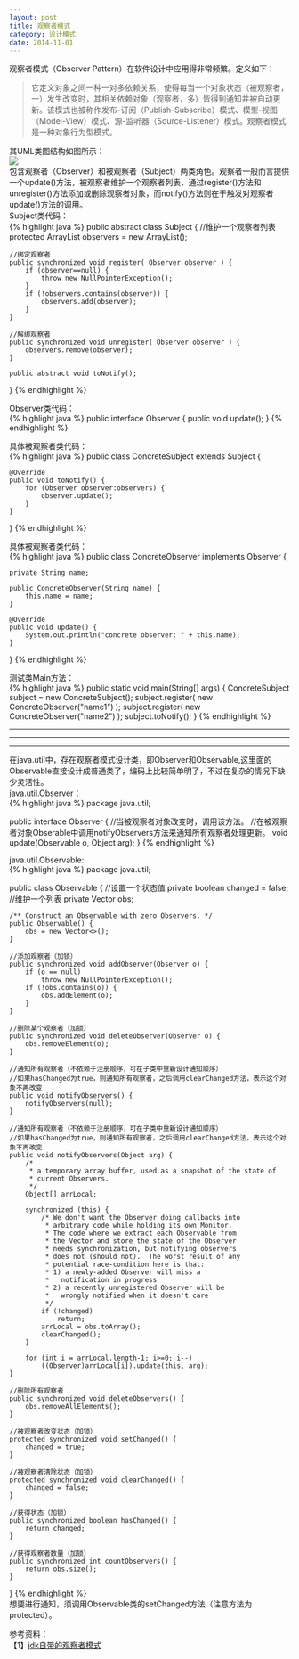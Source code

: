 ```yaml
---
layout: post
title: 观察者模式
category: 设计模式
date: 2014-11-01
---
```

观察者模式（Observer Pattern）在软件设计中应用得非常频繁。定义如下：  

> 它定义对象之间一种一对多依赖关系，使得每当一个对象状态（被观察者，一）发生改变时，其相关依赖对象（观察者，多）皆得到通知并被自动更新。该模式也被称作发布-订阅（Publish-Subscribe）模式、模型-视图（Model-View）模式、源-监听器（Source-Listener）模式。观察者模式是一种对象行为型模式。  

其UML类图结构如图所示：  
![](http://iofisher.qiniudn.com/@/blog/观察者模式.png)  
包含观察者（Observer）和被观察者（Subject）两类角色。观察者一般而言提供一个update()方法，被观察者维护一个观察者列表，通过register()方法和unregister()方法添加或删除观察者对象，而notify()方法则在于触发对观察者update()方法的调用。  
Subject类代码：  
{% highlight java %}
public abstract class Subject {
    //维护一个观察者列表
    protected ArrayList<Observer> observers = new ArrayList<Observer>();

    //绑定观察者
    public synchronized void register( Observer observer ) {
        if (observer==null) {
            throw new NullPointerException();
        }
        if (!observers.contains(observer)) {
            observers.add(observer);
        }
    }

    //解绑观察者
    public synchronized void unregister( Observer observer ) {
        observers.remove(observer);
    }

    public abstract void toNotify();
}
{% endhighlight %}  

Observer类代码：  
{% highlight java %}
public interface Observer {
    public void update();
}
{% endhighlight %}  

具体被观察者类代码：  
{% highlight java %}
public class ConcreteSubject extends Subject {

    @Override
    public void toNotify() {
        for (Observer observer:observers) {
            observer.update();
        }
    }
}
{% endhighlight %}  

具体被观察者类代码：  
{% highlight java %}
public class ConcreteObserver implements Observer {

    private String name;

    public ConcreteObserver(String name) {
        this.name = name;
    }

    @Override
    public void update() {
        System.out.println("concrete observer: " + this.name);
    }
}
{% endhighlight %}

测试类Main方法：  
{% highlight java %}
public static void main(String[] args) {
        ConcreteSubject subject = new ConcreteSubject();
        subject.register( new ConcreteObserver("name1") );
        subject.register( new ConcreteObserver("name2") );
        subject.toNotify();
    }
{% endhighlight %}  
  
  

----------  
  

----------

----------

在java.util中，存在观察者模式设计类，即Observer和Observable,这里面的Observable直接设计成普通类了，编码上比较简单明了，不过在复杂的情况下缺少灵活性。  
java.util.Observer：  
{% highlight java %}
package java.util;

public interface Observer {
	//当被观察者对象改变时，调用该方法。
	//在被观察者对象Obserable中调用notifyObservers方法来通知所有观察者处理更新。
    void update(Observable o, Object arg);
}
{% endhighlight %}  
  
java.util.Observable:  
{% highlight java %}
package java.util;

public class Observable {
	//设置一个状态值
    private boolean changed = false;
	//维护一个列表
    private Vector<Observer> obs;

    /** Construct an Observable with zero Observers. */
    public Observable() {
        obs = new Vector<>();
    }

	//添加观察者（加锁）
    public synchronized void addObserver(Observer o) {
        if (o == null)
            throw new NullPointerException();
        if (!obs.contains(o)) {
            obs.addElement(o);
        }
    }

	//删除某个观察者（加锁）
    public synchronized void deleteObserver(Observer o) {
        obs.removeElement(o);
    }

	//通知所有观察者（不依赖于注册顺序，可在子类中重新设计通知顺序）
	//如果hasChanged为true，则通知所有观察者，之后调用clearChanged方法，表示这个对象不再改变
    public void notifyObservers() {
        notifyObservers(null);
    }

    //通知所有观察者（不依赖于注册顺序，可在子类中重新设计通知顺序）
	//如果hasChanged为true，则通知所有观察者，之后调用clearChanged方法，表示这个对象不再改变
    public void notifyObservers(Object arg) {
        /*
         * a temporary array buffer, used as a snapshot of the state of
         * current Observers.
         */
        Object[] arrLocal;

        synchronized (this) {
            /* We don't want the Observer doing callbacks into
             * arbitrary code while holding its own Monitor.
             * The code where we extract each Observable from
             * the Vector and store the state of the Observer
             * needs synchronization, but notifying observers
             * does not (should not).  The worst result of any
             * potential race-condition here is that:
             * 1) a newly-added Observer will miss a
             *   notification in progress
             * 2) a recently unregistered Observer will be
             *   wrongly notified when it doesn't care
             */
            if (!changed)
                return;
            arrLocal = obs.toArray();
            clearChanged();
        }

        for (int i = arrLocal.length-1; i>=0; i--)
            ((Observer)arrLocal[i]).update(this, arg);
    }

    //删除所有观察者
    public synchronized void deleteObservers() {
        obs.removeAllElements();
    }

    //被观察者改变状态（加锁）
    protected synchronized void setChanged() {
        changed = true;
    }

    //被观察者清除状态（加锁）
    protected synchronized void clearChanged() {
        changed = false;
    }

    //获得状态（加锁）
    public synchronized boolean hasChanged() {
        return changed;
    }

    //获得观察者数量（加锁）
    public synchronized int countObservers() {
        return obs.size();
    }
}
{% endhighlight %}  
想要进行通知，须调用Observable类的setChanged方法（注意方法为protected）。

参考资料：  
【1】[jdk自带的观察者模式](http://blog.csdn.net/a19881029/article/details/8975962)
